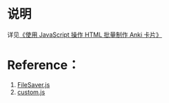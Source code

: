 # 说明

详见[《使用 JavaScript 操作 HTML 批量制作 Anki 卡片》](http://baishusama.github.io/2017/02/27/%E4%BD%BF%E7%94%A8-JavaScript-%E6%93%8D%E4%BD%9C-HTML-%E6%89%B9%E9%87%8F%E5%88%B6%E4%BD%9C-Anki-%E5%8D%A1%E7%89%87/)

# Reference：

1. [FileSaver.js](https://github.com/eligrey/FileSaver.js)
2. [custom.js](https://github.com/pascalwhoop/pascalwhoop.github.io/blob/master/js/custom.js)